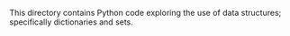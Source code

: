 This directory contains Python code exploring the use of data structures; specifically dictionaries and sets.